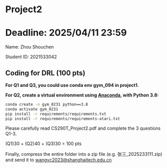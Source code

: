 # Project2
# Deadline: 2025/04/11 23:59

Name: Zhou Shouchen

Student ID: 2021533042

## Coding for DRL (100 pts)

**For Q1 and Q3, you could use conda env gym_094 in project1.**

**For Q2, create a virtual environment using [Anaconda](https://www.anaconda.com/download), with Python 3.8:**
```bash
conda create -n gym_0231 python==3.8
conda activate gym_0231
pip install -r requirements/requirements.txt
pip install -r requirements/requirements-atari.txt
```

Please carefully read CS290T_Project2.pdf and complete the 3 questions Q1-3.


(Q1)30 + (Q2)40 + (Q3)30 = 100 pts


Finally, compress the entire folder into a zip file (e.g. 张三_2025233111.zip) and send it to wangyc2023@shanghaitech.edu.cn